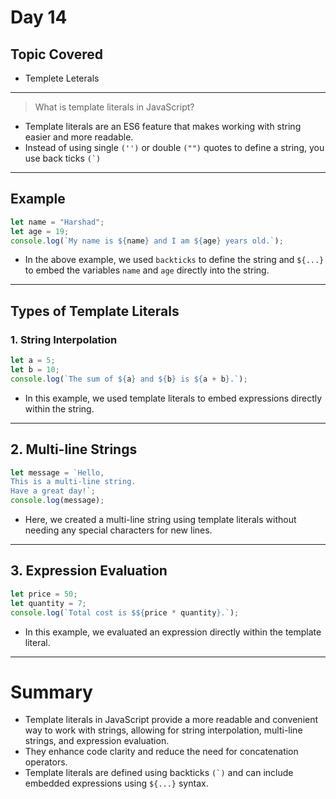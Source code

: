 # Day 14

## Topic Covered
- Templete Leterals

---
> What is template literals in JavaScript?
- Template literals are an ES6 feature that makes working with string easier and more readable. 
- Instead of using single `('')` or double `("")` quotes to define a string, you use back ticks ``(`)``
--- 

## Example

```javascript
let name = "Harshad";
let age = 19;
console.log(`My name is ${name} and I am ${age} years old.`);
```

- In the above example, we used `backticks` to define the string and `${...}` to embed the variables `name` and `age` directly into the string.
---

## Types of Template Literals

### 1. String Interpolation
```javascript
let a = 5;
let b = 10;
console.log(`The sum of ${a} and ${b} is ${a + b}.`);
```
- In this example, we used template literals to embed expressions directly within the string.
---
## 2. Multi-line Strings
```javascript
let message = `Hello,
This is a multi-line string.
Have a great day!`;
console.log(message);
```
- Here, we created a multi-line string using template literals without needing any special characters for new lines.
---
## 3. Expression Evaluation
```javascript
let price = 50;
let quantity = 7;
console.log(`Total cost is $${price * quantity}.`);
```
- In this example, we evaluated an expression directly within the template literal.
---

# Summary
- Template literals in JavaScript provide a more readable and convenient way to work with strings, allowing for string interpolation, multi-line strings, and expression evaluation.
- They enhance code clarity and reduce the need for concatenation operators.
- Template literals are defined using backticks ``(`)`` and can include embedded expressions using `${...}` syntax. 
